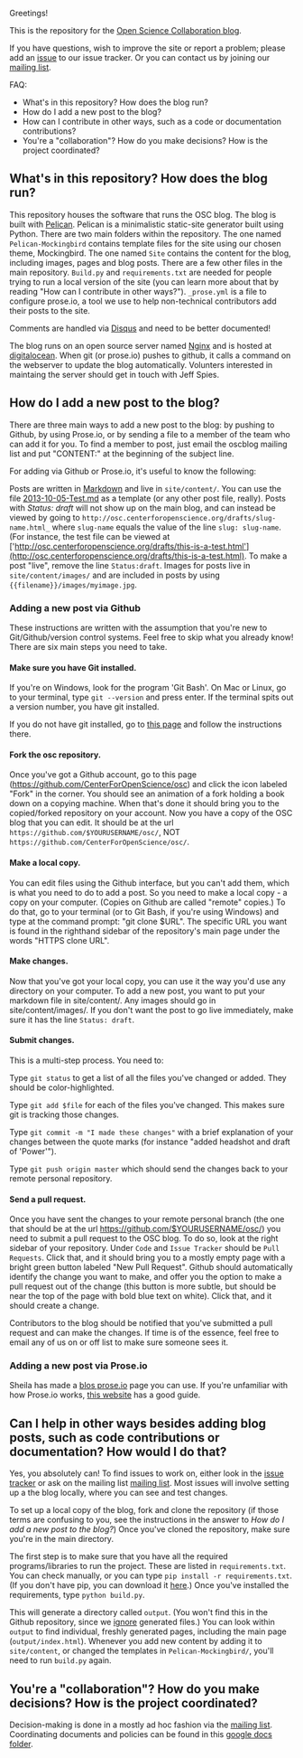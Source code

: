 Greetings!

This is the repository for the [Open Science Collaboration blog](http://osc.centerforopenscience.org/pages/about.html).

If you have questions, wish to improve the site or report a problem; please add an [issue](https://github.com/CenterForOpenScience/osc/issues) to our issue tracker.  Or you can contact us by joining our [mailing list](https://groups.google.com/forum/#!forum/oscblog).

FAQ:

* What's in this repository?  How does the blog run?
* How do I add a new post to the blog?
* How can I contribute in other ways, such as a code or documentation contributions?
* You're a "collaboration"?  How do you make decisions?  How is the project coordinated?

## What's in this repository?  How does the blog run?

This repository houses the software that runs the OSC blog.  The blog is built with [Pelican](http://blog.getpelican.com/).  Pelican is a minimalistic static-site generator built using Python.  There are two main folders within the repository.  The one named `Pelican-Mockingbird` contains template files for the site using our chosen theme, Mockingbird.  The one named `Site` contains the content for the blog, including images, pages and blog posts.  There are a few other files in the main repository.  `Build.py` and `requirements.txt` are needed for people trying to run a local version of the site (you can learn more about that by reading "How can I contribute in other ways?"). `_prose.yml` is a file to configure prose.io, a tool we use to help non-technical contributors add their posts to the site.

Comments are handled via [Disqus](http://disqus.com/) and need to be better documented!

The blog runs on an open source server named [Nginx](http://wiki.nginx.org/Main) and is hosted at [digitalocean](https://www.digitalocean.com/).  When git (or prose.io) pushes to github, it calls a command on the webserver to update the blog automatically.  Volunters interested in maintaing the server should get in touch with Jeff Spies.

## How do I add a new post to the blog?

There are three main ways to add a new post to the blog: by pushing to Github, by using Prose.io, or by sending a file to a member of the team who can add it for you.  To find a member to post, just email the oscblog mailing list and put "CONTENT:" at the beginning of the subject line.

For adding via Github or Prose.io, it's useful to know the following:

Posts are written in [Markdown](http://daringfireball.net/projects/markdown/) and live in `site/content/`.  You can use the file [2013-10-05-Test.md](https://github.com/CenterForOpenScience/osc/blob/master/site/content/2013-10-05-Test.md) as a template (or any other post file, really).  Posts with _Status: draft_ will not show up on the main blog, and can instead be viewed by going to `http://osc.centerforopenscience.org/drafts/slug-name.html_` where `slug-name` equals the value of the line `slug: slug-name`.  (For instance, the test file can be viewed at ['http://osc.centerforopenscience.org/drafts/this-is-a-test.html'](http://osc.centerforopenscience.org/drafts/this-is-a-test.html).  To make a post "live", remove the line `Status:draft`.  Images for posts live in 
`site/content/images/` and are included in posts by using `{{filename}}/images/myimage.jpg`.

### Adding a new post via Github

These instructions are written with the assumption that you're new to Git/Github/version control systems.  Feel free to skip what you already know!  There are six main steps you need to take.

#### Make sure you have Git installed.

If you're on Windows, look for the program 'Git Bash'.  On Mac or Linux, go to your terminal, type `git --version` and press enter.  If the terminal spits out a version number, you have git installed.

If you do not have git installed, go to [this page](https://openhatch.org/wiki/Open_Source_Comes_to_Campus/Harvard/Laptop_setup#Goal_.233:_install_git) and follow the instructions there.

#### Fork the osc repository.

Once you've got a Github account, go to this page (<https://github.com/CenterForOpenScience/osc>) and click the icon labeled "Fork" in the corner.  You should see an animation of a fork holding a book down on a copying machine.  When that's done it should bring you to the copied/forked repository on your account.  Now you have a copy of the OSC blog that you can edit.  It should be at the url `https://github.com/$YOURUSERNAME/osc/`, NOT `https://github.com/CenterForOpenScience/osc/`.

#### Make a local copy.

You can edit files using the Github interface, but you can't add them, which is what you need to do to add a post.  So you need to make a local copy - a copy on your computer.  (Copies on Github are called "remote" copies.)  To do that, go to your terminal (or to Git Bash, if you're using Windows) and type at the command prompt: "git clone $URL".  The specific URL you want is found in the righthand sidebar of the repository's main page under the words "HTTPS clone URL".

#### Make changes.

Now that you've got your local copy, you can use it the way you'd use any directory on your computer.  To add a new post, you want to put your markdown file in site/content/.  Any images should go in site/content/images/.  If you don't want the post to go live immediately, make sure it has the line `Status: draft`. 

#### Submit changes.

This is a multi-step process.  You need to:

Type `git status` to get a list of all the files you've changed or added.  They should be color-highlighted.

Type `git add $file` for each of the files you've changed.  This makes sure git is tracking those changes.

Type `git commit -m "I made these changes"` with a brief explanation of your changes between the quote marks (for instance "added headshot and draft of 'Power'").

Type `git push origin master` which should send the changes back to your remote personal repository.

#### Send a pull request.

Once you have sent the changes to your remote personal branch (the one that should be at the url <https://github.com/$YOURUSERNAME/osc/>) you need to submit a pull request to the OSC blog.  To do so, look at the right sidebar of your repository. Under `Code` and `Issue Tracker` should be `Pull Requests`.  Click that, and it should bring you to a mostly empty page with a bright green button labeled "New Pull Request".  Github should automatically identify the change you want to make, and offer you the option to make a pull request out of the change (this button is more subtle, but should be near the top of the page with bold blue text on white).  Click that, and it should create a change.

Contributors to the blog should be notified that you've submitted a pull request and can make the changes.  If time is of the essence, feel free to email any of us on or off list to make sure someone sees it.
  
### Adding a new post via Prose.io

Sheila has made a [blos prose.io](http://prose.io/#CenterForOpenScience/osc) page you can use.  If you're unfamiliar with how Prose.io works, [this website](http://developmentseed.org/blog/2012/june/25/prose-a-content-editor-for-github/) has a good guide.

## Can I help in other ways besides adding blog posts, such as code contributions or documentation?  How would I do that?

Yes, you absolutely can!  To find issues to work on, either look in the [issue tracker](https://github.com/CenterForOpenScience/osc/issues) or ask on the mailing list [mailing list](https://groups.google.com/forum/#!forum/oscblog).  Most issues will involve setting up a the blog locally, where you can see and test changes.

To set up a local copy of the blog, fork and clone the repository (if those terms are confusing to you, see the instructions in the answer to _How do I add a new post to the blog?_)  Once you've cloned the repository, make sure you're in the main directory.

The first step is to make sure that you have all the required programs/libraries to run the project.  These are listed in `requirements.txt`.  You can check manually, or you can type `pip install -r requirements.txt`.  (If you don't have pip, you can download it [here](http://www.pip-installer.org/en/latest/installing.html).)  Once you've installed the requirements, type `python build.py`.

This will generate a directory called `output`.  (You won't find this in the Github repository, since we [ignore](https://help.github.com/articles/ignoring-files) generated files.)  You can look within `output` to find individual, freshly generated pages, including the main page (`output/index.html`).  Whenever you add new content by adding it to `site/content`, or changed the templates in `Pelican-Mockingbird/`, you'll need to run `build.py` again.

## You're a "collaboration"?  How do you make decisions?  How is the project coordinated?

Decision-making is done in a mostly ad hoc fashion via the [mailing list](https://groups.google.com/forum/#!forum/oscblog).  Coordinating documents and policies can be found in this [google docs folder](https://drive.google.com/?tab=mo&authuser=0#folders/0B0wYQQnuuHxJOUJkWW53XzlPYnc).  




